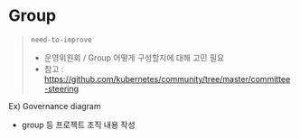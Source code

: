 # Group

> `need-to-improve` 
> * 운영위원회 / Group 어떻게 구성할지에 대해 고민 필요
> * 참고 : https://github.com/kubernetes/community/tree/master/committee-steering


Ex) Governance diagram

* group 등 프로젝트 조직 내용 작성